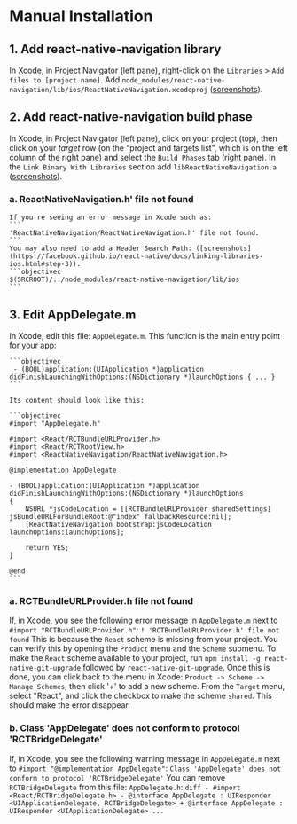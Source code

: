 # Manual Installation

## 1. Add react-native-navigation library
In Xcode, in Project Navigator (left pane), right-click on the `Libraries` > `Add files to [project name]`. Add `node_modules/react-native-navigation/lib/ios/ReactNativeNavigation.xcodeproj` ([screenshots](https://facebook.github.io/react-native/docs/linking-libraries-ios.html#manual-linking)).

## 2. Add react-native-navigation build phase
In Xcode, in Project Navigator (left pane), click on your project (top), then click on your *target* row (on the "project and targets list", which is on the left column of the right pane) and select the `Build Phases` tab (right pane). In the `Link Binary With Libraries` section add `libReactNativeNavigation.a` ([screenshots](https://facebook.github.io/react-native/docs/linking-libraries-ios.html#step-2)).

### a. ReactNativeNavigation.h' file not found
	If you're seeing an error message in Xcode such as:
	```
	'ReactNativeNavigation/ReactNativeNavigation.h' file not found.
	```
	You may also need to add a Header Search Path: ([screenshots](https://facebook.github.io/react-native/docs/linking-libraries-ios.html#step-3)).
	```objectivec
	$(SRCROOT)/../node_modules/react-native-navigation/lib/ios
	```

## 3. Edit AppDelegate.m
In Xcode, edit this file: `AppDelegate.m`. This function is the main entry point for your app:

	```objectivec
	 - (BOOL)application:(UIApplication *)application didFinishLaunchingWithOptions:(NSDictionary *)launchOptions { ... }
	```

	Its content should look like this:

	```objectivec
	#import "AppDelegate.h"

	#import <React/RCTBundleURLProvider.h>
	#import <React/RCTRootView.h>
	#import <ReactNativeNavigation/ReactNativeNavigation.h>

	@implementation AppDelegate

	- (BOOL)application:(UIApplication *)application didFinishLaunchingWithOptions:(NSDictionary *)launchOptions
	{
		NSURL *jsCodeLocation = [[RCTBundleURLProvider sharedSettings] jsBundleURLForBundleRoot:@"index" fallbackResource:nil];
		[ReactNativeNavigation bootstrap:jsCodeLocation launchOptions:launchOptions];

		return YES;
	}

	@end
	```

### a. RCTBundleURLProvider.h file not found
If, in Xcode, you see the following error message in `AppDelegate.m` next to `#import "RCTBundleURLProvider.h"`: 
	```
	! 'RCTBundleURLProvider.h' file not found
	```
	This is because the `React` scheme is missing from your project. You can verify this by opening the `Product` menu and the `Scheme` submenu. 
	To make the `React` scheme available to your project, run `npm install -g react-native-git-upgrade` followed by `react-native-git-upgrade`. Once this is done, you can click back to the menu in Xcode: `Product -> Scheme -> Manage Schemes`, then click '+' to add a new scheme. From the `Target` menu, select "React", and click the checkbox to make the scheme `shared`. This should make the error disappear.

### b. Class 'AppDelegate' does not conform to protocol 'RCTBridgeDelegate'
If, in Xcode, you see the following warning message in `AppDelegate.m` next to `#import "@implementation AppDelegate"`:
	```
	Class 'AppDelegate' does not conform to protocol 'RCTBridgeDelegate'
	```
	You can remove `RCTBridgeDelegate` from this file: `AppDelegate.h`:
	```diff
	- #import <React/RCTBridgeDelegate.h>
	- @interface AppDelegate : UIResponder <UIApplicationDelegate, RCTBridgeDelegate>
	+ @interface AppDelegate : UIResponder <UIApplicationDelegate>
		...
	```
